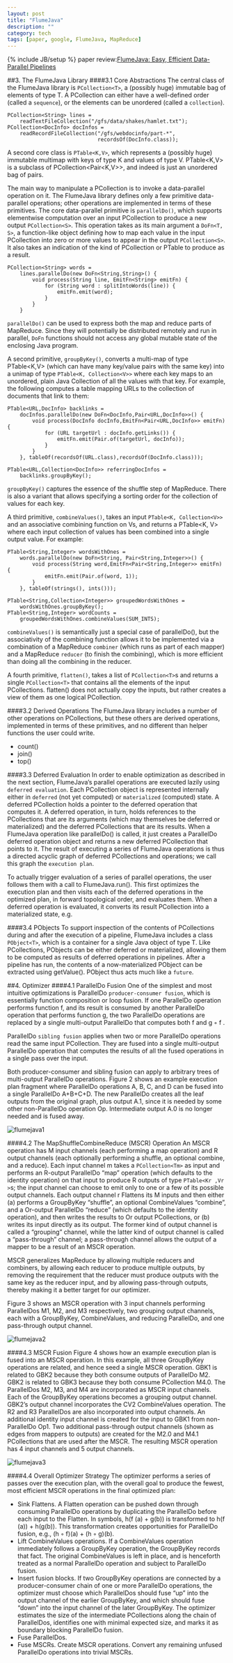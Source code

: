```yaml
---
layout: post
title: "FlumeJava"
description: ""
category: tech
tags: [paper, google, FlumeJava, MapReduce]
---
```

{% include JB/setup %}
paper review:[FlumeJava: Easy, Efficient Data-Parallel Pipelines](http://pages.cs.wisc.edu/~akella/CS838/F12/838-CloudPapers/FlumeJava.pdf)

<!--break-->
##3. The FlumeJava Library
####3.1 Core Abstractions
The central class of the FlumeJava library is `PCollection<T>`, a (possibly huge) immutable bag of elements of type T. A PCollection can either have a well-defined order (called a `sequence`), or the elements can be unordered (called a `collection`).

    PCollection<String> lines =
        readTextFileCollection("/gfs/data/shakes/hamlet.txt");
    PCollection<DocInfo> docInfos =
        readRecordFileCollection("/gfs/webdocinfo/part-*",
                                 recordsOf(DocInfo.class));

A second core class is `PTable<K,V>`, which represents a (possibly huge) immutable multimap with keys of type K and values of type V. PTable<K,V> is a subclass of PCollection<Pair<K,V>>, and indeed is just an unordered bag of pairs.

The main way to manipulate a PCollection is to invoke a data-parallel operation on it. The FlumeJava library defines only a few primitive data-parallel operations; other operations are implemented in terms of these primitives. The core data-parallel primitive is `parallelDo()`, which supports elementwise computation over an input PCollection<T> to produce a new output `PCollection<S>`. This operation takes as its main argument a `DoFn<T, S>`, a function-like object defining how to map each value in the input PCollection<T> into zero or more values to appear in the output `PCollection<S>`. It also takes an indication of the kind of PCollection or PTable to produce as a result.

    PCollection<String> words =
        lines.parallelDo(new DoFn<String,String>() {
            void process(String line, EmitFn<String> emitFn) {
                for (String word : splitIntoWords(line)) {
                    emitFn.emit(word);
                }
            }
        }

`parallelDo()` can be used to express both the map and reduce parts of MapReduce. Since they will potentially be distributed remotely and run in parallel, `DoFn` functions should not access any global mutable state of the enclosing Java program.

A second primitive, `groupByKey()`, converts a multi-map of type PTable<K,V> (which can have many key/value pairs with the same key) into a unimap of type `PTable<K, Collection<V>>` where each key maps to an unordered, plain Java Collection of all the values with that key. For example, the following computes a table mapping URLs to the collection of documents that link to them:

    PTable<URL,DocInfo> backlinks =
        docInfos.parallelDo(new DoFn<DocInfo,Pair<URL,DocInfo>>() {
            void process(DocInfo docInfo,EmitFn<Pair<URL,DocInfo>> emitFn) {
                for (URL targetUrl : docInfo.getLinks()) {
                    emitFn.emit(Pair.of(targetUrl, docInfo));
                }
            }
        }, tableOf(recordsOf(URL.class),recordsOf(DocInfo.class)));
    
    PTable<URL,Collection<DocInfo>> referringDocInfos =
        backlinks.groupByKey();

`groupByKey()` captures the essence of the shuffle step of MapReduce. There is also a variant that allows specifying a sorting order for the collection of values for each key.

A third primitive, `combineValues()`, takes an input `PTable<K, Collection<V>>` and an associative combining function on Vs, and returns a PTable<K, V> where each input collection of values has been combined into a single output value. For example:

    PTable<String,Integer> wordsWithOnes =
        words.parallelDo(new DoFn<String, Pair<String,Integer>>() {
            void process(String word,EmitFn<Pair<String,Integer>> emitFn) {
                emitFn.emit(Pair.of(word, 1));
            }
        }, tableOf(strings(), ints()));
    
    PTable<String,Collection<Integer>> groupedWordsWithOnes =
        wordsWithOnes.groupByKey();
    PTable<String,Integer> wordCounts =
        groupedWordsWithOnes.combineValues(SUM_INTS);

`combineValues()` is semantically just a special case of parallelDo(), but the associativity of the combining function allows it to be implemented via a combination of a MapReduce `combiner` (which runs as part of each mapper) and a MapReduce `reducer` (to finish the combining), which is more efficient than doing all the combining in the reducer.

A fourth primitive, `flatten()`, takes a list of `PCollection<T>`s and returns a single `PCollection<T>` that contains all the elements of the input PCollections. flatten() does not actually copy the inputs, but rather creates a view of them as one logical PCollection.

####3.2 Derived Operations
The FlumeJava library includes a number of other operations on PCollections, but these others are derived operations, implemented in terms of these primitives, and no different than helper functions the user could write. 

* count()
* join()
* top()

####3.3 Deferred Evaluation
In order to enable optimization as described in the next section, FlumeJava’s parallel operations are executed lazily using `deferred evaluation`. Each PCollection object is represented internally either in `deferred` (not yet computed) or `materialized` (computed) state. A deferred PCollection holds a pointer to the deferred operation that computes it. A deferred operation, in turn, holds references to the PCollections that are its arguments (which may themselves be deferred or materialized) and the deferred PCollections that are its results. When a FlumeJava operation like parallelDo() is called, it just creates a ParallelDo deferred operation object and returns a new deferred PCollection that points to it. The result of executing a series of FlumeJava operations is thus a directed acyclic graph of deferred PCollections and operations; we call this graph the `execution plan`.

To actually trigger evaluation of a series of parallel operations, the user follows them with a call to FlumeJava.run(). This first optimizes the execution plan and then visits each of the deferred operations in the optimized plan, in forward topological order, and evaluates them. When a deferred operation is evaluated, it converts its result PCollection into a materialized state, e.g.

####3.4 PObjects
To support inspection of the contents of PCollections during and after the execution of a pipeline, FlumeJava includes a class `PObject<T>`, which is a container for a single Java object of type T. Like PCollections, PObjects can be either deferred or materialized, allowing them to be computed as results of deferred operations in pipelines. After a pipeline has run, the contents of a now-materialized PObject can be extracted using getValue(). PObject thus acts much like a `future`.

##4. Optimizer
####4.1 ParallelDo Fusion
One of the simplest and most intuitive optimizations is ParallelDo `producer-consumer fusion`, which is essentially function composition or loop fusion. If one ParallelDo operation performs function f, and its result is consumed by another ParallelDo operation that performs function g, the two ParallelDo operations are replaced by a single multi-output ParallelDo that computes both f and g ◦ f . 

ParallelDo `sibling fusion` applies when two or more ParallelDo operations read the same input PCollection. They are fused into a single multi-output ParallelDo operation that computes the results of all the fused operations in a single pass over the input.

Both producer-consumer and sibling fusion can apply to arbitrary trees of multi-output ParallelDo operations. Figure 2 shows an example execution plan fragment where ParallelDo operations A, B, C, and D can be fused into a single ParallelDo A+B+C+D. The new ParallelDo creates all the leaf outputs from the original graph, plus output A.1, since it is needed by some other non-ParallelDo operation Op. Intermediate output A.0 is no longer needed and is fused away.

![flumejava1](/assets/2013-05-01-flumejava/flumejava1.png)

####4.2 The MapShuffleCombineReduce (MSCR) Operation
An MSCR operation has M input channels (each performing a map operation) and R output channels (each optionally performing a shuffle, an optional combine, and a reduce). Each input channel m takes a `PCollection<Tm>` as input and performs an R-output ParallelDo “map” operation (which defaults to the identity operation) on that input to produce R outputs of type `PTable<Kr ,Vr >`s; the input channel can choose to emit only to one or a few of its possible output channels. Each output channel r Flattens its M inputs and then either (a) performs a GroupByKey “shuffle”, an optional CombineValues “combine”, and a Or-output ParallelDo “reduce” (which defaults to the identity operation), and then writes the results to Or output PCollections, or (b) writes its input directly as its output. The former kind of output channel is called a “grouping” channel, while the latter kind of output channel is called a “pass-through” channel; a pass-through channel allows the output of a mapper to be a result of an MSCR operation.

MSCR generalizes MapReduce by allowing multiple reducers and combiners, by allowing each reducer to produce multiple outputs, by removing the requirement that the reducer must produce outputs with the same key as the reducer input, and by allowing pass-through outputs, thereby making it a better target for our optimizer.

Figure 3 shows an MSCR operation with 3 input channels performing ParallelDos M1, M2, and M3 respectively, two grouping output channels, each with a GroupByKey, CombineValues, and reducing ParallelDo, and one pass-through output channel.

![flumejava2](/assets/2013-05-01-flumejava/flumejava2.png)

####4.3 MSCR Fusion
Figure 4 shows how an example execution plan is fused into an MSCR operation. In this example, all three GroupByKey operations are related, and hence seed a single MSCR operation. GBK1 is related to GBK2 because they both consume outputs of ParallelDo M2. GBK2 is related to GBK3 because they both consume PCollection M4.0. The ParallelDos M2, M3, and M4 are incorporated as MSCR input channels. Each of the GroupByKey operations becomes a grouping output channel. GBK2’s output channel incorporates the CV2 CombineValues operation. The R2 and R3 ParallelDos are also incorporated into output channels. An additional identity input channel is created for the input to GBK1 from non-ParallelDo Op1. Two additional pass-through output channels (shown as edges from mappers to outputs) are created for the M2.0 and M4.1 PCollections that are used after the MSCR. The resulting MSCR operation has 4 input channels and 5 output channels.

![flumejava3](/assets/2013-05-01-flumejava/flumejava3.png)

####4.4 Overall Optimizer Strategy
The optimizer performs a series of passes over the execution plan, with the overall goal to produce the fewest, most efficient MSCR operations in the final optimized plan:

* Sink Flattens. A Flatten operation can be pushed down through consuming ParallelDo operations by duplicating the ParallelDo before each input to the Flatten. In symbols, h(f (a) + g(b)) is transformed to h(f (a)) + h(g(b)). This transformation creates opportunities for ParallelDo fusion, e.g., (h ◦ f)(a) + (h ◦ g)(b).
* Lift CombineValues operations. If a CombineValues operation immediately follows a GroupByKey operation, the GroupByKey records that fact. The original CombineValues is left in place, and is henceforth treated as a normal ParallelDo operation and subject to ParallelDo fusion.
* Insert fusion blocks. If two GroupByKey operations are connected by a producer-consumer chain of one or more ParallelDo operations, the optimizer must choose which ParallelDos should fuse “up” into the output channel of the earlier GroupByKey, and which should fuse “down” into the input channel of the later GroupByKey. The optimizer estimates the size of the intermediate PCollections along the chain of ParallelDos, identifies one with minimal expected size, and marks it as boundary blocking ParallelDo fusion.
* Fuse ParallelDos.
* Fuse MSCRs. Create MSCR operations. Convert any remaining unfused ParallelDo operations into trivial MSCRs.
